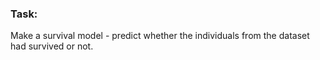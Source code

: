 ### Task: 

Make a survival model - predict whether the individuals from the dataset had survived or not.
